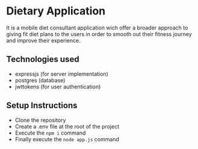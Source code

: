 # Dietary Application
It is a mobile diet consultant application wich offer a broader approach to giving fit diet plans to the users in order to smooth out their fitness journey and improve their experience.

## Technologies used
- expressjs (for server implementation)
- postgres (database)
- jwttokens (for user authentication) 

## Setup Instructions
- Clone the repository 
- Create a .env file at the root of the project
- Execute the `npm i` command
- Finally execute the `node app.js` command
